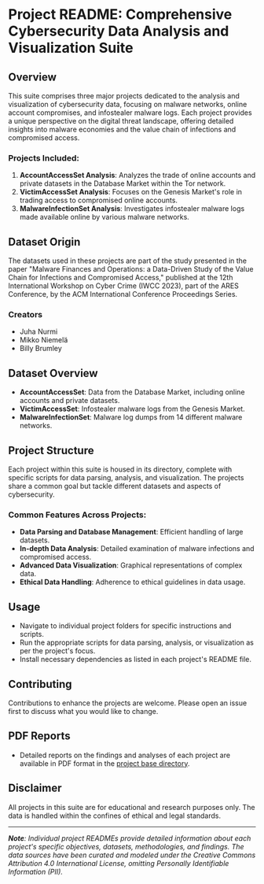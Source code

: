 # Project README: Comprehensive Cybersecurity Data Analysis and Visualization Suite

## Overview
This suite comprises three major projects dedicated to the analysis and visualization of cybersecurity data, focusing on malware networks, online account compromises, and infostealer malware logs. Each project provides a unique perspective on the digital threat landscape, offering detailed insights into malware economies and the value chain of infections and compromised access.

### Projects Included:
1. **AccountAccessSet Analysis**: Analyzes the trade of online accounts and private datasets in the Database Market within the Tor network.
2. **VictimAccessSet Analysis**: Focuses on the Genesis Market's role in trading access to compromised online accounts.
3. **MalwareInfectionSet Analysis**: Investigates infostealer malware logs made available online by various malware networks.

## Dataset Origin
The datasets used in these projects are part of the study presented in the paper "Malware Finances and Operations: a Data-Driven Study of the Value Chain for Infections and Compromised Access," published at the 12th International Workshop on Cyber Crime (IWCC 2023), part of the ARES Conference, by the ACM International Conference Proceedings Series.

### Creators
- Juha Nurmi
- Mikko Niemelä
- Billy Brumley

## Dataset Overview
- **AccountAccessSet**: Data from the Database Market, including online accounts and private datasets.
- **VictimAccessSet**: Infostealer malware logs from the Genesis Market.
- **MalwareInfectionSet**: Malware log dumps from 14 different malware networks.

## Project Structure
Each project within this suite is housed in its directory, complete with specific scripts for data parsing, analysis, and visualization. The projects share a common goal but tackle different datasets and aspects of cybersecurity.

### Common Features Across Projects:
- **Data Parsing and Database Management**: Efficient handling of large datasets.
- **In-depth Data Analysis**: Detailed examination of malware infections and compromised access.
- **Advanced Data Visualization**: Graphical representations of complex data.
- **Ethical Data Handling**: Adherence to ethical guidelines in data usage.

## Usage
- Navigate to individual project folders for specific instructions and scripts.
- Run the appropriate scripts for data parsing, analysis, or visualization as per the project's focus.
- Install necessary dependencies as listed in each project's README file.

## Contributing
Contributions to enhance the projects are welcome. Please open an issue first to discuss what you would like to change.

## PDF Reports
- Detailed reports on the findings and analyses of each project are available in PDF format in the [project base directory](https://github.com/shepherd-06/Tor-Marketplace-Analysis/blob/main/Final%20Report.pdf). 

## Disclaimer
All projects in this suite are for educational and research purposes only. The data is handled within the confines of ethical and legal standards.

---

_**Note**: Individual project READMEs provide detailed information about each project's specific objectives, datasets, methodologies, and findings. The data sources have been curated and modeled under the Creative Commons Attribution 4.0 International License, omitting Personally Identifiable Information (PII)._
